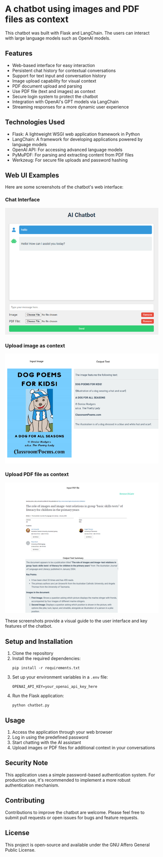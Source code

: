 # A chatbot using images and PDF files as context
This chatbot was built with Flask and LangChain. The users can interact with large language models such as OpenAI models.

## Features

- Web-based interface for easy interaction
- Persistent chat history for contextual conversations
- Support for text input and conversation history
- Image upload capability for visual context
- PDF document upload and parsing
- Use PDF file (text and images) as context
- Secure login system to protect the chatbot
- Integration with OpenAI's GPT models via LangChain
- Streaming responses for a more dynamic user experience


## Technologies Used

- Flask: A lightweight WSGI web application framework in Python
- LangChain: A framework for developing applications powered by language models
- OpenAI API: For accessing advanced language models
- PyMuPDF: For parsing and extracting content from PDF files
- Werkzeug: For secure file uploads and password hashing


## Web UI Examples

Here are some screenshots of the chatbot's web interface:


### Chat Interface
![Chat Interface](screenshots/chat_interface.png)

### Upload image as context
![File Upload](screenshots/Image_as_context.png)

### Upload PDF file as context
![File Upload](screenshots/PDF_file_as_context.png)

These screenshots provide a visual guide to the user interface and key features of the chatbot.


## Setup and Installation

1. Clone the repository
2. Install the required dependencies:
   ```
   pip install -r requirements.txt
   ```
3. Set up your environment variables in a `.env` file:
   ```
   OPENAI_API_KEY=your_openai_api_key_here
   ```
4. Run the Flask application:
   ```
   python chatbot.py
   ```

## Usage

1. Access the application through your web browser
2. Log in using the predefined password
3. Start chatting with the AI assistant
4. Upload images or PDF files for additional context in your conversations


## Security Note

This application uses a simple password-based authentication system. For production use, it's recommended to implement a more robust authentication mechanism.

## Contributing

Contributions to improve the chatbot are welcome. Please feel free to submit pull requests or open issues for bugs and feature requests.

## License

This project is open-source and available under the GNU Affero General Public License.

